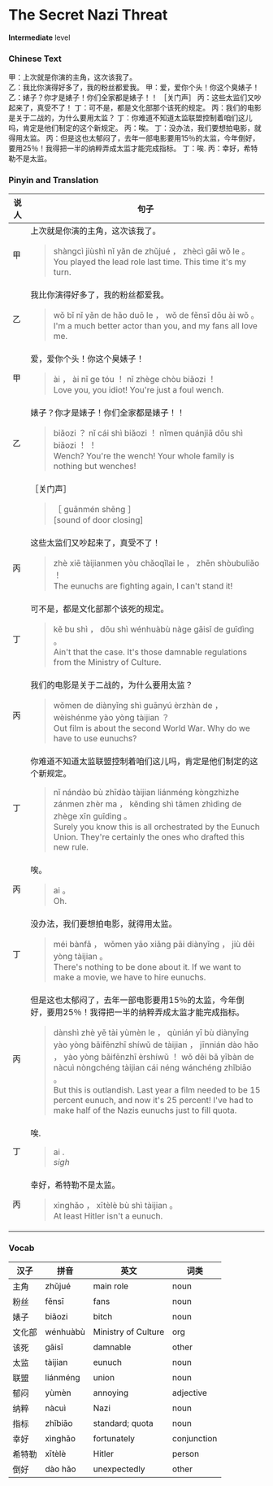# The Secret Nazi Threat       
**Intermediate** level
### Chinese Text
甲：上次就是你演的主角，这次该我了。<br />乙：我比你演得好多了，我的粉丝都爱我。
甲：爱，爱你个头！你这个臭婊子！
乙：婊子？你才是婊子！你们全家都是婊子！！
［关门声］
丙：这些太监们又吵起来了，真受不了！
丁：可不是，都是文化部那个该死的规定。
丙：我们的电影是关于二战的，为什么要用太监？
丁：你难道不知道太监联盟控制着咱们这儿吗，肯定是他们制定的这个新规定。
丙：唉。
丁：没办法，我们要想拍电影，就得用太监。
丙：但是这也太郁闷了，去年一部电影要用15％的太监，今年倒好，要用25％！我得把一半的纳粹弄成太监才能完成指标。
丁：唉.
丙：幸好，希特勒不是太监。

### Pinyin and Translation
|说人|句子|
|----|----|
|甲|上次就是你演的主角，这次该我了。<blockquote>shàngcì jiùshì nǐ yǎn de zhǔjué ， zhècì gāi wǒ le 。<br />You played the lead role last time. This time it's my turn.</blockquote>|
|乙|我比你演得好多了，我的粉丝都爱我。<blockquote>wǒ bǐ nǐ yǎn de hǎo duō le ， wǒ de fěnsī dōu ài wǒ 。<br />I'm a much better actor than you, and my fans all love me.</blockquote>|
|甲|爱，爱你个头！你这个臭婊子！<blockquote>ài ， ài nǐ ge tóu ！ nǐ zhège chòu biǎozi ！<br />Love you, you idiot! You're just a foul wench.</blockquote>|
|乙|婊子？你才是婊子！你们全家都是婊子！！<blockquote>biǎozi ？ nǐ cái shì biǎozi ！ nǐmen quánjiā dōu shì biǎozi ！ ！<br />Wench? You're the wench! Your whole family is nothing but wenches!</blockquote>|
||［关门声］<blockquote>［ guānmén shēng ］<br />[sound of door closing]</blockquote>|
|丙|这些太监们又吵起来了，真受不了！<blockquote>zhè xiē tàijianmen yòu chǎoqǐlai le ， zhēn shòubuliǎo ！<br />The eunuchs are fighting again, I can't stand it!</blockquote>|
|丁|可不是，都是文化部那个该死的规定。<blockquote>kě bu shì ， dōu shì wénhuàbù nàge gāisǐ de guīdìng 。<br />Ain't that the case. It's those damnable regulations from the Ministry of Culture.</blockquote>|
|丙|我们的电影是关于二战的，为什么要用太监？<blockquote>wǒmen de diànyǐng shì guānyú èrzhàn de ， wèishénme yào yòng tàijian ？<br />Out film is about the second World War. Why do we have to use eunuchs?</blockquote>|
|丁|你难道不知道太监联盟控制着咱们这儿吗，肯定是他们制定的这个新规定。<blockquote>nǐ nándào bù zhīdào tàijian liánméng kòngzhìzhe zánmen zhèr ma ， kěndìng shì tāmen zhìdìng de zhège xīn guīdìng 。<br />Surely you know this is all orchestrated by the Eunuch Union. They're certainly the ones who drafted this new rule.</blockquote>|
|丙|唉。<blockquote>ai 。<br />Oh.</blockquote>|
|丁|没办法，我们要想拍电影，就得用太监。<blockquote>méi bànfǎ ， wǒmen yāo xiǎng pāi diànyǐng ， jiù děi yòng tàijian 。<br />There's nothing to be done about it. If we want to make a movie, we have to hire eunuchs.</blockquote>|
|丙|但是这也太郁闷了，去年一部电影要用15％的太监，今年倒好，要用25％！我得把一半的纳粹弄成太监才能完成指标。<blockquote>dànshì zhè yě tài yùmèn le ， qùnián yī bù diànyǐng yào yòng bǎifēnzhī shíwǔ de tàijian ， jīnnián dào hǎo ， yào yòng bǎifēnzhī èrshíwǔ ！ wǒ děi bǎ yībàn de nàcuì nòngchéng tàijian cái néng wánchéng zhǐbiāo 。<br />But this is outlandish. Last year a film needed to be 15 percent eunuch, and now it's 25 percent! I've had to make half of the Nazis eunuchs just to fill quota.</blockquote>|
|丁|唉.<blockquote>ai .<br />*sigh*</blockquote>|
|丙|幸好，希特勒不是太监。<blockquote>xìnghǎo ， xītèlè bù shì tàijian 。<br />At least Hitler isn't a eunuch.</blockquote>|
### Vocab
|汉子|拼音|英文|词类|
|----|----|----|----|
|主角|zhǔjué|main role|noun|
|粉丝|fěnsī|fans|noun|
|婊子|biǎozi|bitch|noun|
|文化部|wénhuàbù|Ministry of Culture|org|
|该死|gāisǐ|damnable|other|
|太监|tàijian|eunuch|noun|
|联盟|liánméng|union|noun|
|郁闷|yùmèn|annoying|adjective|
|纳粹|nàcuì|Nazi|noun|
|指标|zhǐbiāo|standard; quota|noun|
|幸好|xìnghǎo|fortunately|conjunction|
|希特勒|xītèlè|Hitler|person|
|倒好|dào hǎo|unexpectedly|other|